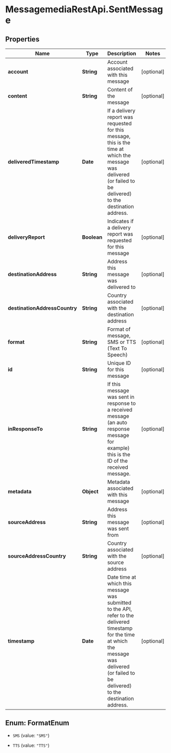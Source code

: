 # MessagemediaRestApi.SentMessage

## Properties
Name | Type | Description | Notes
------------ | ------------- | ------------- | -------------
**account** | **String** | Account associated with this message | [optional] 
**content** | **String** | Content of the message | [optional] 
**deliveredTimestamp** | **Date** | If a delivery report was requested for this message, this is the time at which the message was delivered (or failed to be delivered) to the destination address. | [optional] 
**deliveryReport** | **Boolean** | Indicates if a delivery report was requested for this message | [optional] 
**destinationAddress** | **String** | Address this message was delivered to | [optional] 
**destinationAddressCountry** | **String** | Country associated with the destination address | [optional] 
**format** | **String** | Format of message, SMS or TTS (Text To Speech) | [optional] 
**id** | **String** | Unique ID for this message | [optional] 
**inResponseTo** | **String** | If this message was sent in response to a received message (an auto response message for example) this is the ID of the received message. | [optional] 
**metadata** | **Object** | Metadata associated with this message | [optional] 
**sourceAddress** | **String** | Address this message was sent from | [optional] 
**sourceAddressCountry** | **String** | Country associated with the source address | [optional] 
**timestamp** | **Date** | Date time at which this message was submitted to the API, refer to the delivered timestamp for the time at which the message was delivered (or failed to be delivered) to the destination address. | [optional] 


<a name="FormatEnum"></a>
## Enum: FormatEnum


* `SMS` (value: `"SMS"`)

* `TTS` (value: `"TTS"`)




